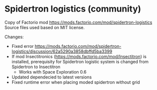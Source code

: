 # Spidertron logistics (community)
Copy of Factorio mod https://mods.factorio.com/mod/spidertron-logistics <br>
Source files used based on MIT license.

Changes:
- Fixed error https://mods.factorio.com/mod/spidertron-logistics/discussion/62a5290a3858dbffd5ba3399
- If mod Insectitronics (https://mods.factorio.com/mod/Insectitron) is installed, prerequisity for Spidertron logistic system is changed from Spidertron to Insectitron
  - Works with Space Exploration 0.6
- Updated dependecied to latest versions
- Fixed runtime error when placing moded spidertron without grid
